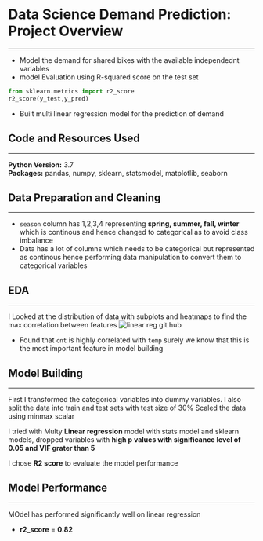 # Data Science Demand Prediction: Project Overview
---
* Model the demand for shared bikes with the available independednt variables
* model Evaluation using R-squared score on the test set
```python
from sklearn.metrics import r2_score
r2_score(y_test,y_pred)
```
* Built multi linear regression model for the prediction of demand

## Code and Resources Used
---
**Python Version:** 3.7 <br>
**Packages:** pandas, numpy, sklearn, statsmodel, matplotlib, seaborn

## Data Preparation and Cleaning
---
* `season` column has 1,2,3,4 representing **spring, summer, fall, winter** which is continous and hence changed to categorical as to avoid class imbalance
* Data has a lot of columns which needs to be categorical but represented as continous hence performing data manipulation to convert them to categorical variables

## EDA
---
I Looked at the distribution of data with subplots and heatmaps to find the max correlation between features
![linear reg git hub](https://user-images.githubusercontent.com/69252134/130642090-fdb29c03-295e-49f1-a95c-d26fa153974b.png)
* Found that `cnt` is highly correlated with `temp` surely we know that this is the most important feature in model building

## Model Building
---
First I transformed the categorical variables into dummy variables. I also split the data into train and test sets with test size of 30% Scaled the data using minmax scalar

I tried with Multy **Linear regression** model with stats model and sklearn models, dropped variables with **high p values with significance level of 0.05 and VIF grater than 5**

I chose **R2 score** to evaluate the model performance

## Model Performance
---
MOdel has performed significantly well on linear regression

* **r2_score** = **0.82**



